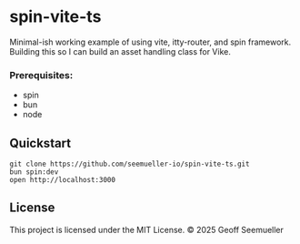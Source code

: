 # spin-vite-ts

Minimal-ish working example of using vite, itty-router, and spin framework. Building this so I can build an asset handling class for Vike.


### Prerequisites:

- spin
- bun
- node


## Quickstart

```
git clone https://github.com/seemueller-io/spin-vite-ts.git
bun spin:dev
open http://localhost:3000
```


## License

This project is licensed under the MIT License. © 2025 Geoff Seemueller

